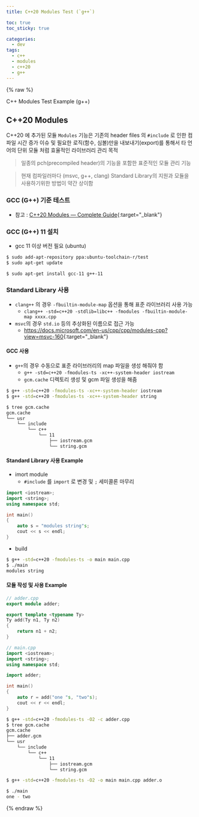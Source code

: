 ```yaml
---
title: C++20 Modules Test (`g++`)

toc: true
toc_sticky: true

categories:
  - dev
tags:
  - c++
  - modules
  - c++20
  - g++
---
```


{% raw %}

C++ Modules Test Example (g++)

## C++20 Modules
C++20 에 추가된 모듈 `Modules` 기능은 기존의 header files 의 `#include` 로 인한 컴파일 시간 증가 이슈 및 
필요한 로직(함수, 심볼)만을 내보내기(export)를 통해서 타 언어의 단위 모듈 처럼 효율적인 라이브러리 관리 목적

> 일종의 pch(precompiled header)의 기능을 포함한 표준적인 모듈 관리 기능 

> 현재 컴파일러마다 (msvc, g++, clang) Standard Library의 지원과 모듈을 사용하기위한 방법이 약간 상이함 

### GCC (G++) 기준 테스트
- 참고 : [C++20 Modules — Complete Guide](https://itnext.io/c-20-modules-complete-guide-ae741ddbae3d){:target="_blank"}

### GCC (G++) 11 설치 
- gcc 11 이상 버전 필요 (ubuntu)

```sh
$ sudo add-apt-repository ppa:ubuntu-toolchain-r/test
$ sudo apt-get update

$ sudo apt-get install gcc-11 g++-11
```

### Standard Library 사용 
- `clang++` 의 경우 `-fbuiltin-module-map` 옵션을 통해 표준 라이브러리 사용 가능
  - `clang++ -std=c++20 -stdlib=libc++ -fmodules -fbuiltin-module-map xxxx.cpp `
- `msvc`의 경우 `std.io` 등의 추상화된 이름으로 접근 가능 
  - <https://docs.microsoft.com/en-us/cpp/cpp/modules-cpp?view=msvc-160>{:target="_blank"}

#### GCC 사용
- `g++`의 경우 수동으로 표준 라이브러리의 map 파일을 생성 해줘야 함 
  - `g++ -std=c++20 -fmodules-ts -xc++-system-header iostream`
  - `gcm.cache` 디렉토리 생성 및 gcm 파일 생성을 해줌
  
```sh
$ g++ -std=c++20 -fmodules-ts -xc++-system-header iostream
$ g++ -std=c++20 -fmodules-ts -xc++-system-header string

$ tree gcm.cache
gcm.cache
└── usr
    └── include
        └── c++
            └── 11
                ├── iostream.gcm
                └── string.gcm
```

#### Standard Library 사용 Example
- imort module 
  - `#include` 를 `import` 로 변경 및 `;` 세미콜론 마무리
  
```cpp
import <iostream>;
import <string>;
using namespace std;

int main()
{
	auto s = "modules string"s;
	cout << s << endl;
}
```

- build 

```sh
$ g++ -std=c++20 -fmodules-ts -o main main.cpp
$ ./main
modules string
```

#### 모듈 작성 및 사용 Example

```cpp
// adder.cpp
export module adder;

export template <typename Ty>
Ty add(Ty n1, Ty n2)
{
	return n1 + n2;
}

```

```cpp
// main.cpp
import <iostream>;
import <string>;
using namespace std;

import adder;

int main()
{
	auto r = add("one "s, "two"s);
	cout << r << endl;
}
```

```sh
$ g++ -std=c++20 -fmodules-ts -O2 -c adder.cpp
$ tree gcm.cache
gcm.cache
├── adder.gcm
└── usr
    └── include
        └── c++
            └── 11
                ├── iostream.gcm
                └── string.gcm

$ g++ -std=c++20 -fmodules-ts -O2 -o main main.cpp adder.o

$ ./main
one - two
```

{% endraw %}
